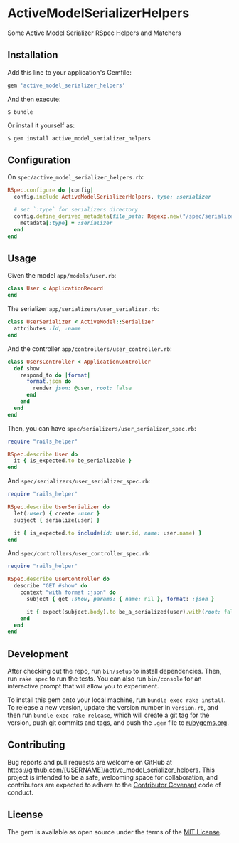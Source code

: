 # ActiveModelSerializerHelpers

Some Active Model Serializer RSpec Helpers and Matchers

## Installation

Add this line to your application's Gemfile:

```ruby
gem 'active_model_serializer_helpers'
```

And then execute:

    $ bundle

Or install it yourself as:

    $ gem install active_model_serializer_helpers

## Configuration

On `spec/active_model_serializer_helpers.rb`:

```ruby
RSpec.configure do |config|
  config.include ActiveModelSerializerHelpers, type: :serializer

  # set `:type` for serializers directory
  config.define_derived_metadata(file_path: Regexp.new("/spec/serializers")) do |metadata|
    metadata[:type] = :serializer
  end
end
```

## Usage

Given the model `app/models/user.rb`:

```ruby
class User < ApplicationRecord
end
```

The serializer `app/serializers/user_serializer.rb`:

```ruby
class UserSerializer < ActiveModel::Serializer
  attributes :id, :name
end
```

And the controller `app/controllers/user_controller.rb`: 

```ruby
class UsersController < ApplicationController
  def show
    respond_to do |format|
      format.json do
        render json: @user, root: false
      end
    end
  end
end
```

Then, you can have `spec/serializers/user_serializer_spec.rb`:

```ruby
require "rails_helper"

RSpec.describe User do
  it { is_expected.to be_serializable }
end
```

And `spec/serializers/user_serializer_spec.rb`:

```ruby
require "rails_helper"

RSpec.describe UserSerializer do
  let(:user) { create :user }
  subject { serialize(user) }

  it { is_expected.to include(id: user.id, name: user.name) }
end
```

And `spec/controllers/user_controller_spec.rb`:

```ruby
require "rails_helper"

RSpec.describe UserController do
  describe "GET #show" do
    context "with format :json" do
      subject { get :show, params: { name: nil }, format: :json }

      it { expect(subject.body).to be_a_serialized(user).with(root: false) }
    end
  end  
end
```

## Development

After checking out the repo, run `bin/setup` to install dependencies. Then, run `rake spec` to run the tests. You can also run `bin/console` for an interactive prompt that will allow you to experiment.

To install this gem onto your local machine, run `bundle exec rake install`. To release a new version, update the version number in `version.rb`, and then run `bundle exec rake release`, which will create a git tag for the version, push git commits and tags, and push the `.gem` file to [rubygems.org](https://rubygems.org).

## Contributing

Bug reports and pull requests are welcome on GitHub at https://github.com/[USERNAME]/active_model_serializer_helpers. This project is intended to be a safe, welcoming space for collaboration, and contributors are expected to adhere to the [Contributor Covenant](http://contributor-covenant.org) code of conduct.


## License

The gem is available as open source under the terms of the [MIT License](http://opensource.org/licenses/MIT).
